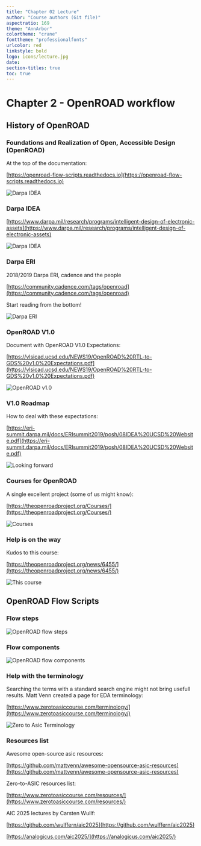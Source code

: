 ```yaml
---
title: "Chapter 02 Lecture"
author: "Course authors (Git file)"
aspectratio: 169
theme: "AnnArbor"
colortheme: "crane"
fonttheme: "professionalfonts"
urlcolor: red
linkstyle: bold
logo: icons/lecture.jpg
date:
section-titles: true
toc: true
---
```


# Chapter 2 - OpenROAD workflow 

## History of OpenROAD

### Foundations and Realization of Open, Accessible Design (OpenROAD)

At the top of the documentation:

[https://openroad-flow-scripts.readthedocs.io](https://openroad-flow-scripts.readthedocs.io)

![Darpa IDEA [^1]](pics_lecture/history_openroad_docs_1.png "Darpa IDEA")

[^1]: Source: Screenshot of the webpage.

### Darpa IDEA

[https://www.darpa.mil/research/programs/intelligent-design-of-electronic-assets](https://www.darpa.mil/research/programs/intelligent-design-of-electronic-assets)

![Darpa IDEA [^1]](pics_lecture/history_darpa_idea.png "Darpa IDEA")

[^1]: Source: Screenshot of the webpage.

### Darpa ERI

2018/2019
Darpa ERI, cadence and the people

[https://community.cadence.com/tags/openroad](https://community.cadence.com/tags/openroad)

Start reading from the bottom!

![Darpa ERI [^1]](pics_lecture/history_darpa.png "Darpa ERI Blog")

[^1]: Source: Screenshot of the webpage.

### OpenROAD V1.0

Document with OpenROAD V1.0 Expectations:

[https://vlsicad.ucsd.edu/NEWS19/OpenROAD%20RTL-to-GDS%20v1.0%20Expectations.pdf](https://vlsicad.ucsd.edu/NEWS19/OpenROAD%20RTL-to-GDS%20v1.0%20Expectations.pdf)

![OpenROAD v1.0 [^1]](pics_lecture/history_or_1.png "OpenROAD v1.0")

[^1]: Source: Screenshot of the webpage.

### V1.0 Roadmap 

How to deal with these expectations:

[https://eri-summit.darpa.mil/docs/ERIsummit2019/posh/08IDEA%20UCSD%20Website.pdf](https://eri-summit.darpa.mil/docs/ERIsummit2019/posh/08IDEA%20UCSD%20Website.pdf)

![Looking forward [^1]](pics_lecture/history_looking_forward.png "Looking forward")

[^1]: Source: OpenROAD presentation at DARPA ERI.

### Courses for OpenROAD

A single excellent project (some of us might know):

[https://theopenroadproject.org/Courses/](https://theopenroadproject.org/Courses/)

![Courses [^1]](pics_lecture/openroad_courses.png "OpenROAD Courses")

[^1]: Source: Screenshot of the webpage.

### Help is on the way

Kudos to this course:

[https://theopenroadproject.org/news/6455/](https://theopenroadproject.org/news/6455/)

![This course [^1]](pics_lecture/eda_course.png "This course")

[^1]: Source: Screenshot of the webpage.

## OpenROAD Flow Scripts

### Flow steps

![OpenROAD flow steps [^1]](pics_lecture/flow_01.png "OpenROAD flow steps")

[^1]: Source: OpenROAD documentation.

### Flow components

![OpenROAD flow components [^1]](pics_lecture/flow_02.png "OpenROAD flow components")

[^1]: Source: OpenROAD documentation.

### Help with the terminology

Searching the terms with a standard search engine might not bring usefull results.
Matt Venn created a page for EDA terminology:

[https://www.zerotoasiccourse.com/terminology/](https://www.zerotoasiccourse.com/terminology/)

![Zero to Asic Terminology [^1]](pics_lecture/za_terminology.png "Zero to ASIC Terminology page")

[^1]: Source: Screenshot of the webpage.

### Resources list

Awesome open-source asic resources:

[https://github.com/mattvenn/awesome-opensource-asic-resources](https://github.com/mattvenn/awesome-opensource-asic-resources)

Zero-to-ASIC resources list:

[https://www.zerotoasiccourse.com/resources/](https://www.zerotoasiccourse.com/resources/)

AIC 2025 lectures by Carsten Wullf:

[https://github.com/wulffern/aic2025](https://github.com/wulffern/aic2025)

[https://analogicus.com/aic2025/](https://analogicus.com/aic2025/)


